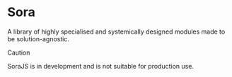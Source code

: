 # Sora

A library of highly specialised and systemically designed modules made to be solution-agnostic.

> [!CAUTION]
> SoraJS is in development and is not suitable for production use.
